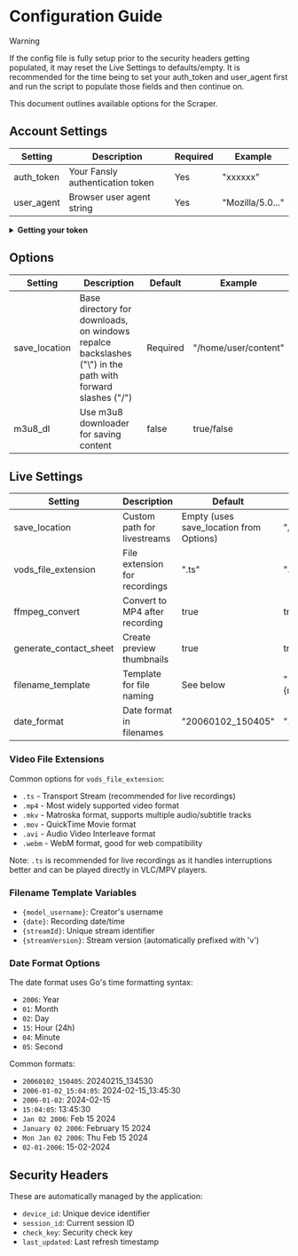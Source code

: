 # Configuration Guide

> [!WARNING]
> If the config file is fully setup prior to the security headers getting populated, it may reset the Live Settings to defaults/empty. It is recommended for the time being to set your auth_token and user_agent first and run the script to populate those fields and then continue on. 

This document outlines available options for the Scraper.

## Account Settings
| Setting | Description | Required | Example |
|---------|-------------|----------|---------|
| auth_token | Your Fansly authentication token | Yes | "xxxxxx" |
| user_agent | Browser user agent string | Yes | "Mozilla/5.0..." |

<details>
<summary><strong>Getting your token</strong></summary>

### Method 1 (Recommended) special thanks to [prof79](https://github.com/prof79/)'s wiki for this:
1. Go to [fansly](https://fansly.com) and login and open devtools (ctrl+shift+i / F12)
2. In devtools, go to the Console Tab and Paste the following: 
```javascript
console.clear(); // cleanup console
const activeSession = localStorage.getItem("session_active_session"); // get required key
const { token } = JSON.parse(activeSession); // parse the json data
console.log('%c➡️ Authorization_Token =', 'font-size: 12px; color: limegreen; font-weight: bold;', token); // show token
console.log('%c➡️ User_Agent =', 'font-size: 12px; color: yellow; font-weight: bold;', navigator.userAgent); // show user-agent
```

### Method 2:
1. Go to [fansly](https://fansly.com) and login and open devtools (ctrl+shift+i / F12)
2. Click on `Storage` and then `Local Storage`
3. Look for `session_active_session` and copy the `token` value
</details>

## Options
| Setting | Description | Default | Example |
|---------|-------------|---------|---------|
| save_location | Base directory for downloads, on windows repalce backslashes ("\\") in the path with forward slashes ("/") | Required | "/home/user/content" |
| m3u8_dl | Use m3u8 downloader for saving content | false | true/false |

## Live Settings
| Setting | Description | Default | Example |
|---------|-------------|---------|---------|
| save_location | Custom path for livestreams | Empty (uses save_location from Options) | "/home/user/streams" |
| vods_file_extension | File extension for recordings | ".ts" | ".ts" or ".mp4" |
| ffmpeg_convert | Convert to MP4 after recording | true | true/false |
| generate_contact_sheet | Create preview thumbnails | true | true/false |
| filename_template | Template for file naming | See below | "{model_username}_{date}" |
| date_format | Date format in filenames | "20060102_150405" | "2006-01-02_15:04:05" |

### Video File Extensions
Common options for `vods_file_extension`:
- `.ts` - Transport Stream (recommended for live recordings)
- `.mp4` - Most widely supported video format
- `.mkv` - Matroska format, supports multiple audio/subtitle tracks
- `.mov` - QuickTime Movie format
- `.avi` - Audio Video Interleave format
- `.webm` - WebM format, good for web compatibility

Note: `.ts` is recommended for live recordings as it handles interruptions better and can be played directly in VLC/MPV players.

### Filename Template Variables
- `{model_username}`: Creator's username
- `{date}`: Recording date/time
- `{streamId}`: Unique stream identifier
- `{streamVersion}`: Stream version (automatically prefixed with 'v')

### Date Format Options
The date format uses Go's time formatting syntax:
- `2006`: Year
- `01`: Month
- `02`: Day
- `15`: Hour (24h)
- `04`: Minute
- `05`: Second

Common formats:
- `20060102_150405`: 20240215_134530
- `2006-01-02_15:04:05`: 2024-02-15_13:45:30
- `2006-01-02`: 2024-02-15
- `15:04:05`: 13:45:30
- `Jan 02 2006`: Feb 15 2024
- `January 02 2006`: February 15 2024
- `Mon Jan 02 2006`: Thu Feb 15 2024
- `02-01-2006`: 15-02-2024

## Security Headers
These are automatically managed by the application:
- `device_id`: Unique device identifier
- `session_id`: Current session ID
- `check_key`: Security check key
- `last_updated`: Last refresh timestamp
